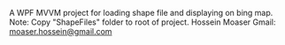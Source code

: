 A WPF MVVM project for loading shape file and displaying on bing map.
Note: Copy "ShapeFiles" folder to root of project.
Hossein Moaser
Gmail: moaser.hossein@gmail.com